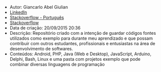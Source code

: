 * Autor: Giancarlo Abel Giulian
* [LinkedIn](https://www.linkedin.com/in/giancarlogiulian)
* [Stackoverflow - Português](http://pt.stackoverflow.com/users/20555/giancarlo-giulian/)
* [Stackoverflow](http://stackoverflow.com/users/4725255/giancarlo-giulian)
* Data de criação: 20/09/2015 20:36
* Descrição: Repositório criado com a intenção de guardar códigos fontes utilizados como exemplo para durante meu aprendizado e que possam contribuir com outros estudantes, profissionais e entusiastas na área de desenvolvimento de softwares.
* Conteúdos: Android, PHP, Java (Web e Desktop), JavaScript, Arduino, Delphi, Bash, Linux e uma pasta com projetos exemplo que pode combinar diversas linguagens de programação
